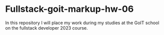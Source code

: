 # Fullstack-goit-markup-hw-06

In this repository I will place my work during my studies at the GoIT school on the fullstack developer 2023 course.
